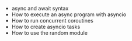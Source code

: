 - async and await syntax
- How to execute an async program with asyncio
- How to run concurrent coroutines
- How to create asyncio tasks
- How to use the random module
